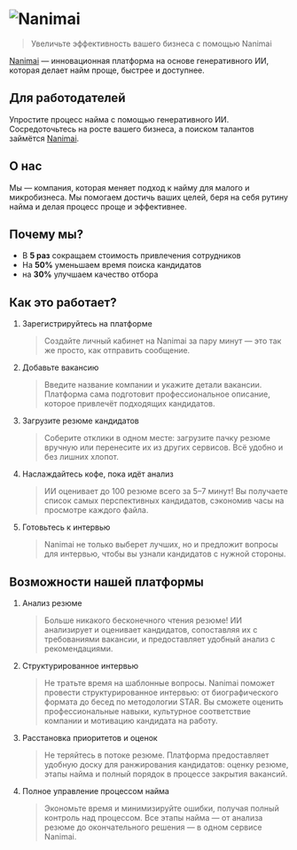 # ![Nanimai](https://cdn.nanimai.tech/dotcom/nanimai-logo-light.svg)

> Увеличьте эффективность вашего бизнеса с помощью Nanimai

[Nanimai](https://nanimai.tech) — инновационная платформа на основе генеративного ИИ, которая делает найм проще, быстрее и доступнее.

## Для работодателей
Упростите процесс найма с помощью генеративного ИИ. Сосредоточьтесь на росте вашего бизнеса, а поиском талантов займётся [Nanimai](https://nanimai.tech).

## О нас
Мы — компания, которая меняет подход к найму для малого и микробизнеса. Мы помогаем достичь ваших целей, беря на себя рутину найма и делая процесс проще и эффективнее.

## Почему мы?
- В **5  раз** сокращаем стоимость привлечения сотрудников
- На **50%** уменьшаем время поиска кандидатов
- на **30%** улучшаем качество отбора

## Как это работает?

1. Зарегистрируйтесь на платформе
     > Создайте личный кабинет на Nanimai за пару минут  — это так же просто, как отправить сообщение.

2. Добавьте вакансию
     > Введите название компании и укажите детали вакансии. Платформа сама подготовит профессиональное описание, которое привлечёт подходящих кандидатов.

3. Загрузите резюме кандидатов
     > Соберите отклики в одном месте: загрузите пачку резюме вручную или перенесите их из других сервисов. Всё удобно и без лишних хлопот.

4. Наслаждайтесь кофе, пока идёт анализ
    > ИИ оценивает до 100 резюме всего за 5–7 минут! Вы получаете список самых перспективных кандидатов, сэкономив часы на просмотре каждого файла.

5. Готовьтесь к интервью
    > Nanimai не только выберет лучших, но и предложит вопросы для интервью, чтобы вы узнали кандидатов с нужной стороны.

## Возможности нашей платформы

1. Анализ резюме
    > Больше никакого бесконечного чтения резюме! ИИ анализирует и оценивает кандидатов, сопоставляя их с требованиями вакансии, и предоставляет удобный анализ с рекомендациями.

2. Структурированное интервью
    > Не тратьте время на шаблонные вопросы. Nanimai поможет провести структурированное интервью: от биографического формата до бесед по методологии STAR. Вы сможете оценить профессиональные навыки, культурное соответствие компании и мотивацию кандидата на работу.

3. Расстановка приоритетов и оценок
    > Не теряйтесь в потоке резюме. Платформа предоставляет удобную доску для ранжирования кандидатов: оценку резюме, этапы найма и полный порядок в процессе закрытия вакансий.

4. Полное управление процессом найма
    > Экономьте время и минимизируйте ошибки, получая полный контроль над процессом. Все этапы найма — от анализа резюме до окончательного решения — в одном сервисе Nanimai.

